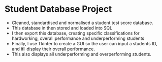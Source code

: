# Student Database Project
- Cleaned, standardised and normalised a student test score database. 
- This database in then stored and loaded into SQL 
- I then export this database, creating specific classifications for hardworking, overall performance and underperforming students
- Finally, I use Tkinter to create a GUI so the user can input a students ID, and itll display their overall performance. 
- This also displays all underperforming and overperforming students. 
